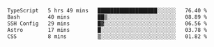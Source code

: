 <!--START_SECTION:waka-->

```txt
TypeScript   5 hrs 49 mins   ███████████████████░░░░░░   76.40 %
Bash         40 mins         ██▒░░░░░░░░░░░░░░░░░░░░░░   08.89 %
SSH Config   29 mins         █▓░░░░░░░░░░░░░░░░░░░░░░░   06.56 %
Astro        17 mins         █░░░░░░░░░░░░░░░░░░░░░░░░   03.78 %
CSS          8 mins          ▒░░░░░░░░░░░░░░░░░░░░░░░░   01.82 %
```

<!--END_SECTION:waka-->

